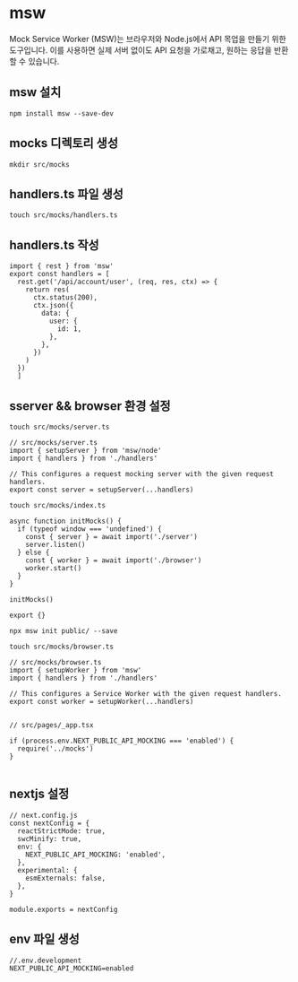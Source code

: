 # msw
Mock Service Worker (MSW)는 브라우저와 Node.js에서 API 목업을 만들기 위한 도구입니다. 
이를 사용하면 실제 서버 없이도 API 요청을 가로채고, 원하는 응답을 반환할 수 있습니다.

## msw 설치
```
npm install msw --save-dev
```

## mocks 디렉토리 생성
```
mkdir src/mocks
```

## handlers.ts 파일 생성
```
touch src/mocks/handlers.ts
```

## handlers.ts 작성
```
import { rest } from 'msw'
export const handlers = [
  rest.get('/api/account/user', (req, res, ctx) => {
    return res(
      ctx.status(200),
      ctx.json({
        data: {
          user: {
            id: 1,
          },
        },
      })
    )
  })
  ]
```

## sserver && browser 환경 설정
```
touch src/mocks/server.ts

// src/mocks/server.ts
import { setupServer } from 'msw/node'
import { handlers } from './handlers'

// This configures a request mocking server with the given request handlers.
export const server = setupServer(...handlers)
```

```
touch src/mocks/index.ts

async function initMocks() {
  if (typeof window === 'undefined') {
    const { server } = await import('./server')
    server.listen()
  } else {
    const { worker } = await import('./browser')
    worker.start()
  }
}

initMocks()

export {}
```

```
npx msw init public/ --save

touch src/mocks/browser.ts

// src/mocks/browser.ts
import { setupWorker } from 'msw'
import { handlers } from './handlers'

// This configures a Service Worker with the given request handlers.
export const worker = setupWorker(...handlers)


// src/pages/_app.tsx

if (process.env.NEXT_PUBLIC_API_MOCKING === 'enabled') {
  require('../mocks')
}


```

## nextjs 설정
```
// next.config.js
const nextConfig = {
  reactStrictMode: true,
  swcMinify: true,
  env: {
    NEXT_PUBLIC_API_MOCKING: 'enabled',
  },
  experimental: {
    esmExternals: false,
  },
}

module.exports = nextConfig
```

## env 파일 생성
```
//.env.development
NEXT_PUBLIC_API_MOCKING=enabled
```
